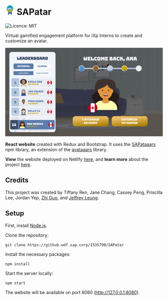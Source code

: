 # <img src="./readme-img/icon.png" width="30"> SAPatar

![Licence: MIT](https://img.shields.io/github/license/LeQuint/SAPatar)

Virtual gamified engagement platform for iXp Interns to create and customize an avatar.

![SAPatar screenshot](./readme-img/screenshot.jpg)

**React website** created with Redux and Bootstrap. It uses  the [SAPataaars](https://www.npmjs.com/package/sapataaars) npm library, an extension of the [avataaars](https://github.com/fangpenlin/avataaars) library.

**View** the website deployed on Netlify [here](https://musing-mestorf-0bba56.netlify.app/), and **learn more** about the project [here](https://youtu.be/HGdrZe228aw).

## Credits

This project was created by Tiffany Ren, Jane Chang, Cassey Peng, Priscilla Lee, Jordan Yep, [Zhi Guo](https://github.com/LeQuint), and [Jeffrey Leung](https://github.com/jleung51).

## Setup

First, install [Node.js](https://nodejs.org/en/download/).

Clone the repository:
```shel
git clone https://github.wdf.sap.corp/I535790/SAPatar
```

Install the necessary packages:
```shell
npm install
```

Start the server locally:
```shell
npm start
```

The website will be available on port 8080 (http://127.0.0.1:8080).